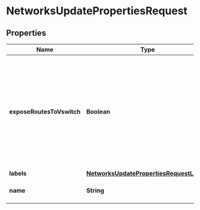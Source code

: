 

# NetworksUpdatePropertiesRequest


## Properties

| Name | Type | Description | Notes |
|------------ | ------------- | ------------- | -------------|
|**exposeRoutesToVswitch** | **Boolean** | Indicates if the routes from this network should be exposed to the vSwitch connection. The exposing only takes effect if a vSwitch connection is active. |  [optional] |
|**labels** | [**NetworksUpdatePropertiesRequestLabels**](NetworksUpdatePropertiesRequestLabels.md) |  |  [optional] |
|**name** | **String** | New network name |  [optional] |



